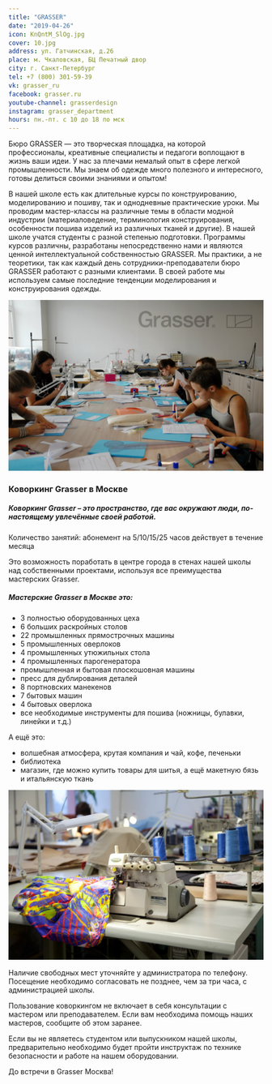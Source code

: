 ```yaml
---
title: "GRASSER"
date: "2019-04-26"
icon: KnQntM_SlOg.jpg
cover: 10.jpg
address: ул. Гатчинская, д.26
place: м. Чкаловская, БЦ Печатный двор
city: г. Санкт-Петербург
tel: +7 (800) 301-59-39 
vk: grasser_ru
facebook: grasser.ru
youtube-channel: grasserdesign
instagram: grasser_department
hours: пн.-пт. с 10 до 18 по мск 
---
```


Бюро GRASSER — это творческая площадка, на которой профессионалы, креативные специалисты и педагоги воплощают в жизнь ваши идеи. У нас за плечами немалый опыт в сфере легкой промышленности. Мы знаем об одежде много полезного и интересного, готовы делиться своими знаниями и опытом!

В нашей школе есть как длительные курсы по конструированию, моделированию и пошиву, так и однодневные практические уроки. Мы проводим мастер-классы на различные темы в области модной индустрии (материаловедение, терминология конструирования, особенности пошива изделий из различных тканей и другие). В нашей школе учатся студенты с разной степенью подготовки. Программы курсов различны, разработаны непосредственно нами и являются ценной интеллектуальной собственностью GRASSER. Мы практики, а не теоретики, так как каждый день сотрудники-преподаватели бюро GRASSER работают с разными клиентами. В своей работе мы используем самые последние тенденции моделирования и конструирования одежды.

![](./1rhYt2UMhG4.jpg)

### Коворкинг Grasser в Москве

##### Коворкинг Grasser – это пространство, где вас окружают люди, по-настоящему увлечённые своей работой.

Количество занятий: абонемент на 5/10/15/25 часов действует в течение месяца

Это возможность поработать в центре города в стенах нашей школы над собственными проектами, используя все преимущества мастерских Grasser.

##### Мастерские Grasser в Москве это:

- 3 полностью оборудованных цеха
- 6 больших раскройных столов
- 22 промышленных прямострочных машины
- 5 промышленных оверлоков
- 4 промышленных утюжильных стола
- 4 промышленных парогенератора
- промышленная и бытовая плоскошовная машины
- пресс для дублирования деталей
- 8 портновских манекенов
- 7 бытовых машин
- 4 бытовых оверлока
- все необходимые инструменты для пошива (ножницы, булавки, линейки и т.д.)

А ещё это:

- волшебная атмосфера, крутая компания и чай, кофе, печеньки
- библиотека
- магазин, где можно купить товары для шитья, а ещё макетную бязь и итальянскую ткань

![](./10.jpg)

Наличие свободных мест уточняйте у администратора по телефону. Посещение необходимо согласовать не позднее, чем за три часа, с администрацией школы.

Пользование коворкингом не включает в себя консультации с мастером или преподавателем. Если вам необходима помощь наших мастеров, сообщите об этом заранее.

Если вы не являетесь студентом или выпускником нашей школы, предварительно необходимо будет пройти инструктаж по технике безопасности и работе на нашем оборудовании.

До встречи в Grasser Москва!

